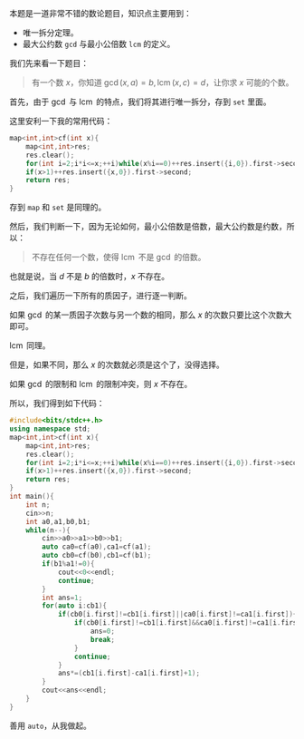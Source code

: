 本题是一道非常不错的数论题目，知识点主要用到：

- 唯一拆分定理。
- 最大公约数 `gcd` 与最小公倍数 `lcm` 的定义。

我们先来看一下题目：

> 有一个数 $x$，你知道 $\gcd(x,a)=b,\operatorname{lcm}(x,c)=d$，让你求 $x$ 可能的个数。

首先，由于 $\gcd$ 与 $\operatorname{lcm}$ 的特点，我们将其进行唯一拆分，存到 `set` 里面。

这里安利一下我的常用代码：

```c++
map<int,int>cf(int x){
    map<int,int>res;
    res.clear();
    for(int i=2;i*i<=x;++i)while(x%i==0)++res.insert({i,0}).first->second,x/=i;
    if(x>1)++res.insert({x,0}).first->second;
    return res;
}
```

存到 `map` 和 `set` 是同理的。

然后，我们判断一下，因为无论如何，最小公倍数是倍数，最大公约数是约数，所以：

> 不存在任何一个数，使得 $\operatorname{lcm}$ 不是 $\gcd$ 的倍数。

也就是说，当 $d$ 不是 $b$ 的倍数时，$x$ 不存在。

之后，我们遍历一下所有的质因子，进行逐一判断。

如果 $\gcd$ 的某一质因子次数与另一个数的相同，那么 $x$ 的次数只要比这个次数大即可。

$\operatorname{lcm}$ 同理。

但是，如果不同，那么 $x$ 的次数就必须是这个了，没得选择。

如果 $\gcd$ 的限制和 $\operatorname {lcm}$ 的限制冲突，则 $x$ 不存在。

所以，我们得到如下代码：

```c++
#include<bits/stdc++.h>
using namespace std;
map<int,int>cf(int x){
    map<int,int>res;
    res.clear();
    for(int i=2;i*i<=x;++i)while(x%i==0)++res.insert({i,0}).first->second,x/=i;
    if(x>1)++res.insert({x,0}).first->second;
    return res;
}
int main(){
    int n;
    cin>>n;
    int a0,a1,b0,b1;
    while(n--){
        cin>>a0>>a1>>b0>>b1;
        auto ca0=cf(a0),ca1=cf(a1);
        auto cb0=cf(b0),cb1=cf(b1);
        if(b1%a1!=0){
            cout<<0<<endl;
            continue;
        }
        int ans=1;
        for(auto i:cb1){
            if(cb0[i.first]!=cb1[i.first]||ca0[i.first]!=ca1[i.first]){
                if(cb0[i.first]!=cb1[i.first]&&ca0[i.first]!=ca1[i.first]&&cb1[i.first]!=ca1[i.first]){
                    ans=0;
                    break;
                }
                continue;
            }
            ans*=(cb1[i.first]-ca1[i.first]+1);
        }
        cout<<ans<<endl;
    }
}

```

善用 `auto`，从我做起。